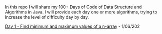 In this repo I will share my 100+ Days of Code of Data Structure and Algorithms in Java. I will provide each day one or more algorithms, trying to increase the level of difficulty day by day.


[Day 1 - Find minimum and maximum values of a n-array](https://github.com/gabrieledore/100-Days-of-Data-Structure-and-Algorithms/blob/master/Day1.java) - 1/06/202